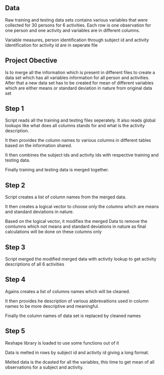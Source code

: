 ## Data

Raw training and testing data sets contains various variables that were collected for 30 persons for 6 activities. Each row is one observation for one person and one activity and variables are in different columns.

Variable measures, person identification through subject id and activity identification for activity id are in seperate file

## Project Obective

Is to merge all the information which is present in different files to create a data set which has all variables information for all person and activities. After that a new data set has to be created for mean of different variables which are either means or standard deviation in nature from original data set

## Step 1

Script reads all the training and testing files seperately. It also reads global lookups like what does all columns stands for and what is the activity description.

It then provides the column names to various columns in different tables based on the information shared.

It then combines the subject ids and activity ids with respective training and testing data.

Finally training and testing data is merged together.

## Step 2

Script creates a list of column names from the merged data.

It then creates a logical vector to choose only the columns which are means and standard deviations in nature.

Based on the logical vector, it modifies the merged Data to remove the comlumns which not means and standard deviations in nature as final calculations will be done on these columns only

## Step 3

Script merged the modified merged data with activity lookup to get activity descriptions of all 6 activities


## Step 4

Agains creates a list of columns names which will be cleaned.

It then provides he description of various abbrevaitions used in column names to be more descriptive and meaningful.

Finally the column names of data set is replaced by cleaned names

## Step 5

Reshape library is loaded to use some functions out of it

Data is melted in rows by subject id and activity id giving a long format.

Melted data is the dcasted for all the variables, this time to get mean of all observations for a subject and activity.
